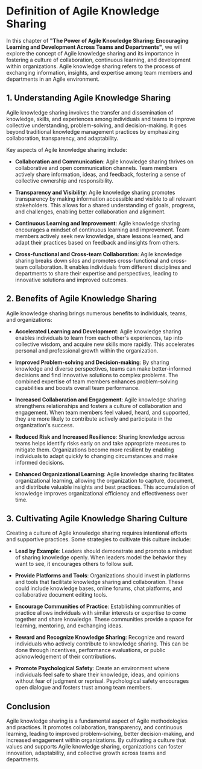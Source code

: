 Definition of Agile Knowledge Sharing
==============================================

In this chapter of **"The Power of Agile Knowledge Sharing: Encouraging Learning and Development Across Teams and Departments"**, we will explore the concept of Agile knowledge sharing and its importance in fostering a culture of collaboration, continuous learning, and development within organizations. Agile knowledge sharing refers to the process of exchanging information, insights, and expertise among team members and departments in an Agile environment.

**1. Understanding Agile Knowledge Sharing**
--------------------------------------------

Agile knowledge sharing involves the transfer and dissemination of knowledge, skills, and experiences among individuals and teams to improve collective understanding, problem-solving, and decision-making. It goes beyond traditional knowledge management practices by emphasizing collaboration, transparency, and adaptability.

Key aspects of Agile knowledge sharing include:

* **Collaboration and Communication**: Agile knowledge sharing thrives on collaborative and open communication channels. Team members actively share information, ideas, and feedback, fostering a sense of collective ownership and responsibility.

* **Transparency and Visibility**: Agile knowledge sharing promotes transparency by making information accessible and visible to all relevant stakeholders. This allows for a shared understanding of goals, progress, and challenges, enabling better collaboration and alignment.

* **Continuous Learning and Improvement**: Agile knowledge sharing encourages a mindset of continuous learning and improvement. Team members actively seek new knowledge, share lessons learned, and adapt their practices based on feedback and insights from others.

* **Cross-functional and Cross-team Collaboration**: Agile knowledge sharing breaks down silos and promotes cross-functional and cross-team collaboration. It enables individuals from different disciplines and departments to share their expertise and perspectives, leading to innovative solutions and improved outcomes.

**2. Benefits of Agile Knowledge Sharing**
------------------------------------------

Agile knowledge sharing brings numerous benefits to individuals, teams, and organizations:

* **Accelerated Learning and Development**: Agile knowledge sharing enables individuals to learn from each other's experiences, tap into collective wisdom, and acquire new skills more rapidly. This accelerates personal and professional growth within the organization.

* **Improved Problem-solving and Decision-making**: By sharing knowledge and diverse perspectives, teams can make better-informed decisions and find innovative solutions to complex problems. The combined expertise of team members enhances problem-solving capabilities and boosts overall team performance.

* **Increased Collaboration and Engagement**: Agile knowledge sharing strengthens relationships and fosters a culture of collaboration and engagement. When team members feel valued, heard, and supported, they are more likely to contribute actively and participate in the organization's success.

* **Reduced Risk and Increased Resilience**: Sharing knowledge across teams helps identify risks early on and take appropriate measures to mitigate them. Organizations become more resilient by enabling individuals to adapt quickly to changing circumstances and make informed decisions.

* **Enhanced Organizational Learning**: Agile knowledge sharing facilitates organizational learning, allowing the organization to capture, document, and distribute valuable insights and best practices. This accumulation of knowledge improves organizational efficiency and effectiveness over time.

**3. Cultivating Agile Knowledge Sharing Culture**
--------------------------------------------------

Creating a culture of Agile knowledge sharing requires intentional efforts and supportive practices. Some strategies to cultivate this culture include:

* **Lead by Example**: Leaders should demonstrate and promote a mindset of sharing knowledge openly. When leaders model the behavior they want to see, it encourages others to follow suit.

* **Provide Platforms and Tools**: Organizations should invest in platforms and tools that facilitate knowledge sharing and collaboration. These could include knowledge bases, online forums, chat platforms, and collaborative document editing tools.

* **Encourage Communities of Practice**: Establishing communities of practice allows individuals with similar interests or expertise to come together and share knowledge. These communities provide a space for learning, mentoring, and exchanging ideas.

* **Reward and Recognize Knowledge Sharing**: Recognize and reward individuals who actively contribute to knowledge sharing. This can be done through incentives, performance evaluations, or public acknowledgement of their contributions.

* **Promote Psychological Safety**: Create an environment where individuals feel safe to share their knowledge, ideas, and opinions without fear of judgment or reprisal. Psychological safety encourages open dialogue and fosters trust among team members.

**Conclusion**
--------------

Agile knowledge sharing is a fundamental aspect of Agile methodologies and practices. It promotes collaboration, transparency, and continuous learning, leading to improved problem-solving, better decision-making, and increased engagement within organizations. By cultivating a culture that values and supports Agile knowledge sharing, organizations can foster innovation, adaptability, and collective growth across teams and departments.
